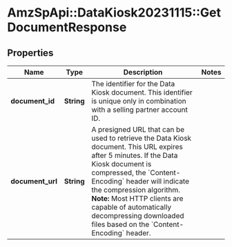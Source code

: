 # AmzSpApi::DataKiosk20231115::GetDocumentResponse

## Properties
Name | Type | Description | Notes
------------ | ------------- | ------------- | -------------
**document_id** | **String** | The identifier for the Data Kiosk document. This identifier is unique only in combination with a selling partner account ID. | 
**document_url** | **String** | A presigned URL that can be used to retrieve the Data Kiosk document. This URL expires after 5 minutes. If the Data Kiosk document is compressed, the &#x60;Content-Encoding&#x60; header will indicate the compression algorithm.  **Note:** Most HTTP clients are capable of automatically decompressing downloaded files based on the &#x60;Content-Encoding&#x60; header. | 

